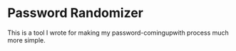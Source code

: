 # Password Randomizer

This is a tool I wrote for making my password-comingupwith process much more simple.
